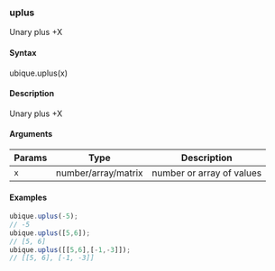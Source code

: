 ### uplus

Unary plus +X


#### Syntax

ubique.uplus(x)


#### Description

Unary plus +X  



#### Arguments

|Params|Type|Description
|---------|----|-----------
|`x` | number/array/matrix | number or array of values


#### Examples

```js
ubique.uplus(-5);
// -5
ubique.uplus([5,6]);
// [5, 6]
ubique.uplus([[5,6],[-1,-3]]);
// [[5, 6], [-1, -3]]
```

